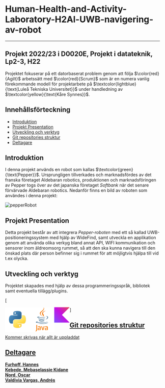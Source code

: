 # Human-Health-and-Activity-Laboratory-H2Al-UWB-navigering-av-robot
-------------------------

## Projekt 2022/23 i D0020E, Projekt i datateknik, Lp2-3, H22

Projektet fokuserar på ett datorbaserat problem genom att följa $\color{red}{Agilt}$ arbetssätt med $\color{red}{Scrum}$ som är en numera vanlig förekommande modell för projektarbete på $\textcolor{lightblue}{\text{Luleå Tekniska Universitet}}$ under handledning av $\textcolor{yellow}{\text{Kåre Synnes}}$.

## Innehållsförteckning

* [Introduktion](#introduktion)
* [Projekt Presentation](#projektpresentation)
* [Utveckling och verktyg](#utvecklingochverktyg)
* [Git repositories struktur](#gitrepositoriesstruktur)
* [Deltagare](#deltagare)

## Introduktion

I denna projekt används en robot som kallas $\textcolor{green}{\text{Pepper}}$. Ursprungligen tillverkades och marknadsfördes av det franska företaget Aldebaran robotics, produktionen och marknadsföringen av Pepper togs över av det japanska företaget *Softbank* när det senare förvärvade Aldebaran robotics. Nedanför finns en bild av roboten som användes i denna projekt:

![pepperRobot](https://user-images.githubusercontent.com/76616663/204897743-6c06c4a4-7139-4081-8456-d8f60ffa7a7e.png)

## Projekt Presentation

Detta projekt består av att integrera *Pepper-roboten* med ett så kallad UWB-positioneringssystem med hjälp av WideFind, samt utveckla en applikation genom att använda olika verkyg bland annat API, WIFI kommunikation och sensorer inom äldreomsorg rummet, så att den ska kunna navigera till den önskad plats där person befinner sig i rummet för att möjligtvis hjälpa till vid t.ex olycka. 

## Utveckling och verktyg

Projektet skapades med hjälp av dessa programmeringsspråk, bibliotek samt eventuella tillägg/plugins.

[<div> 
<a href="https://www.python.org/"> <img align="left" alt="Python" width="80px" height="80px" src="https://raw.githubusercontent.com/github/explore/80688e429a7d4ef2fca1e82350fe8e3517d3494d/topics/python/python.png" />
 
<a href="https://dev.java/"> <img align="left" alt="Java" width="80px" height="80px" src="https://raw.githubusercontent.com/github/explore/5b3600551e122a3277c2c5368af2ad5725ffa9a1/topics/java/java.png" />

<a href="https://kotlinlang.org/"> <img align="left" alt="Kotlin" width="50px" height="50px" src="https://raw.githubusercontent.com/github/explore/4479d2a2c854198cb00160f8593519c14dc3b905/topics/kotlin/kotlin.png" />
</div>]

## Git repositories struktur
 
Kommer skrivas när allt är uppladdat

## Deltagare 

**Furhoff, Hannes** <br>
**Kebede, Mebaselassie Kidane** <br>
**Nord, Oscar** <br>
**Valdivia Vargas, Andrés** <br>
